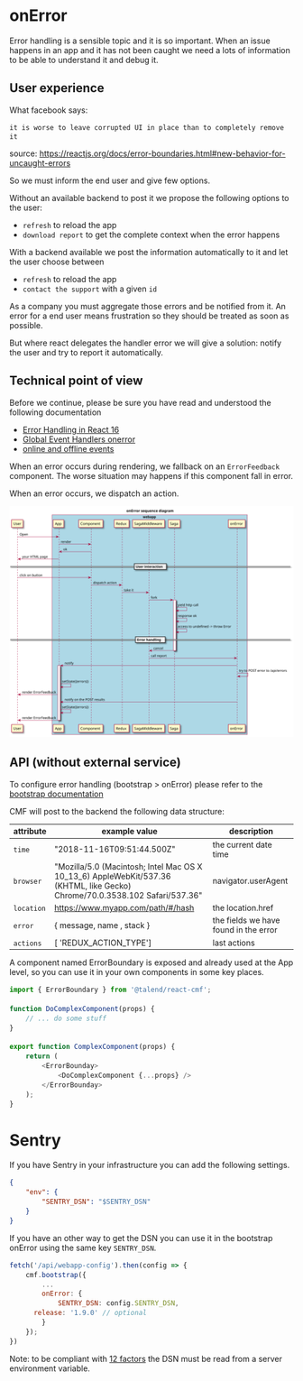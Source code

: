 # onError

Error handling is a sensible topic and it is so important.
When an issue happens in an app and it has not been caught we need a lots of information to be able to understand it and debug it.

## User experience

What facebook says:

```
it is worse to leave corrupted UI in place than to completely remove it
```

source: https://reactjs.org/docs/error-boundaries.html#new-behavior-for-uncaught-errors

So we must inform the end user and give few options.

Without an available backend to post it we propose the following options to the user:

- `refresh` to reload the app
- `download report` to get the complete context when the error happens

With a backend available we post the information automatically to it and let the user choose between

- `refresh` to reload the app
- `contact the support` with a given `id`

As a company you must aggregate those errors and be notified from it.
An error for a end user means frustration so they should be treated as soon as possible.

But where react delegates the handler error we will give a solution: notify the user and try to report it automatically.

## Technical point of view

Before we continue, please be sure you have read and understood the following documentation

- [Error Handling in React 16](https://reactjs.org/blog/2017/07/26/error-handling-in-react-16.html)
- [Global Event Handlers onerror](https://developer.mozilla.org/en-US/docs/Web/API/GlobalEventHandlers/onerror)
- [online and offline events](https://developer.mozilla.org/en-US/docs/Web/API/NavigatorOnLine/Online_and_offline_events)

When an error occurs during rendering, we fallback on an `ErrorFeedback` component. The worse situation may happens if this component fall in error.

When an error occurs, we dispatch an action.

![onError sequence diagram](../assets/diagram-onError-sequence.svg 'onError sequence diagram')

## API (without external service)

To configure error handling (bootstrap > onError) please refer to the [bootstrap documentation](./bootstrap.md#onError)

CMF will post to the backend the following data structure:

| attribute  | example value                                                                                                               | description                           |
| ---------- | --------------------------------------------------------------------------------------------------------------------------- | ------------------------------------- |
| `time`     | "2018-11-16T09:51:44.500Z"                                                                                                  | the current date time                 |
| `browser`  | "Mozilla/5.0 (Macintosh; Intel Mac OS X 10_13_6) AppleWebKit/537.36 (KHTML, like Gecko) Chrome/70.0.3538.102 Safari/537.36" | navigator.userAgent                   |
| `location` | https://www.myapp.com/path/#/hash                                                                                           | the location.href                     |
| `error`    | { message, name , stack }                                                                                                   | the fields we have found in the error |
| `actions`  | [ 'REDUX_ACTION_TYPE']                                                                                                      | last actions                          |

A component named ErrorBoundary is exposed and already used at the App level, so you can use it
in your own components in some key places.

```javascript
import { ErrorBoundary } from '@talend/react-cmf';

function DoComplexComponent(props) {
	// ... do some stuff
}

export function ComplexComponent(props) {
	return (
		<ErrorBounday>
			<DoComplexComponent {...props} />
		</ErrorBounday>
	);
}
```

# Sentry

If you have Sentry in your infrastructure you can add the following settings.

```json
{
	"env": {
		"SENTRY_DSN": "$SENTRY_DSN"
	}
}
```

If you have an other way to get the DSN you can use it in the bootstrap onError using the same key `SENTRY_DSN`.

```javascript
fetch('/api/webapp-config').then(config => {
	cmf.bootstrap({
		...
		onError: {
			SENTRY_DSN: config.SENTRY_DSN,
      release: '1.9.0' // optional
		}
	});
})
```

Note: to be compliant with [12 factors](https://12factor.net) the DSN must be read from a server environment variable.
